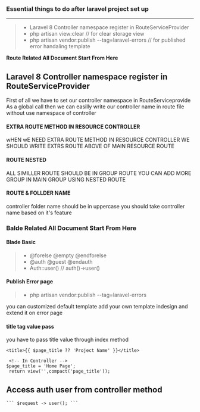### Essential things to do after laravel project set up
***

> -   Laravel 8 Controller namespace register in RouteServiceProvider
> -   php artisan view:clear // for clear storage view
> -   php artisan vendor:publish --tag=laravel-errors // for published error handaling template



**Route Related All Document Start From Here**

## Laravel 8 Controller namespace register in RouteServiceProvider

First of all we have to set our controller namespace in RouteServiceprovide
As a global call then we can easilly write our controller name in route file without use namespace of controller

#### EXTRA ROUTE METHOD IN RESOURCE CONTROLLER

wHEN wE NEED EXTRA ROUTE METHOD IN RESOURCE CONTROLLER WE
SHOULD WRITE EXTRS ROUTE ABOVE OF MAIN RESOURCE ROUTE

#### ROUTE NESTED

ALL SIMILLER ROUTE SHOULD BE IN GROUP ROUTE YOU CAN ADD MORE
GROUP IN MAIN GROUP USING NESTED ROUTE

#### ROUTE & FOLLDER NAME

controller folder name should be in uppercase
you should take controller name based on it's feature


### Balde Related All Document Start From Here

#### Blade Basic

> -   @forelse @empty @endforelse
> -   @auth @guest @endauth
> -   Auth::user() // auth()->user()

#### Publish Error page

> -   php artisan vendor:publish --tag=laravel-errors

you can customized default template add your own template indesign and extend it on error page

#### title tag value pass

you have to pass title value through index method

    <title>{{ $page_title ?? 'Project Name' }}</title>

     <!-- In Controller -->
    $page_title = 'Home Page';
     return view('',compact('page_title'));
     
     
 ## Access auth user from controller method
    ``` $request -> user(); ```
